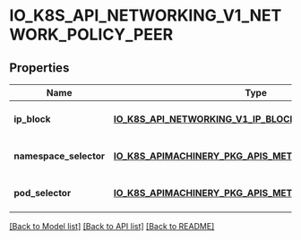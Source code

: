 # IO_K8S_API_NETWORKING_V1_NETWORK_POLICY_PEER

## Properties
Name | Type | Description | Notes
------------ | ------------- | ------------- | -------------
**ip_block** | [**IO_K8S_API_NETWORKING_V1_IP_BLOCK**](io.k8s.api.networking.v1.IPBlock.md) |  | [optional] [default to null]
**namespace_selector** | [**IO_K8S_APIMACHINERY_PKG_APIS_META_V1_LABEL_SELECTOR**](io.k8s.apimachinery.pkg.apis.meta.v1.LabelSelector.md) |  | [optional] [default to null]
**pod_selector** | [**IO_K8S_APIMACHINERY_PKG_APIS_META_V1_LABEL_SELECTOR**](io.k8s.apimachinery.pkg.apis.meta.v1.LabelSelector.md) |  | [optional] [default to null]

[[Back to Model list]](../README.md#documentation-for-models) [[Back to API list]](../README.md#documentation-for-api-endpoints) [[Back to README]](../README.md)


